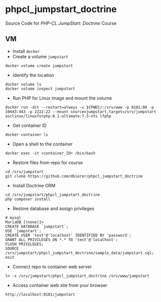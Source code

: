 # phpcl_jumpstart_doctrine
Source Code for _PHP-CL JumpStart: Doctrine_ Course

## VM
* Install `docker`
* Create a volume `jumpstart`
```
docker volume create jumpstart
```
* Identify the location
```
docker volume ls
docker volume inspect jumpstart
```
* Run PHP for Linux image and mount the volume
```
docker run -dit --restart=always -v ${PWD}/:/srv/www -p 8181:80 -p 10443:443 -p 2222:22 --mount source=jumpstart,target=/srv/jumpstart asclinux/linuxforphp-8.1-ultimate:7.3-nts lfphp
```
* Get container ID
```
docker container ls
```
* Open a shell to the container
```
docker exec -it <container_ID> /bin/bash
```
* Restore files from repo for course
```
cd /srv/jumpstart
git clone https://github.com/dbierer/phpcl_jumpstart_doctrine
```
* Install Doctrine ORM
```
cd /srv/jumpstart/phpcl_jumpstart_doctrine
php composer install
```
* Restore database and assign privileges
```
# mysql
MariaDB [(none)]>
CREATE DATABASE `jumpstart`;
USE `jumpstart`;
CREATE USER 'test'@'localhost' IDENTIFIED BY 'password';
GRANT ALL PRIVILEGES ON *.* TO 'test'@'localhost';
FLUSH PRIVILEGES;
SOURCE /srv/jumpstart/phpcl_jumpstart_doctrine/sample_data/jumpstart.sql;
exit
```
* Connect repo to container web server
```
ln -s /srv/jumpstart/phpcl_jumpstart_doctrine /srv/www/jumpstart
```
* Access container web site from your browser
```
http://localhost:8181/jumpstart
```

